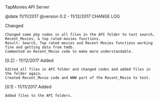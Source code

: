 
TapMovies API Server

@date 11/11/2017
@version 0.2 - 11/12/2017 
CHANGE LOG


Changed  

    Changed some php codes in all files in the API folder to test search, Recent_Movies, & top rated movies functions. 
    Result- Search, Top rated movies and Recent Movies functions working fine and getting data from tmdb. 
    Commented on Recent_Movie code to make more understandable. 
    
[0.2] - 11/12/2017
Added 
    
    Edited all files in API folder and changed codes and added files in the folder again. 
    Created Recent_Movie code and WWW part of the Recent_Movie to test. 


[0.1] - 11/11/2017
Added 

    Added files to the API folders. 
    
    
